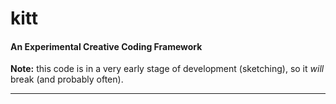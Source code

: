 # kitt

#### An Experimental Creative Coding Framework

**Note:** this code is in a very early stage of development (sketching), so it *will* break (and probably often).

---